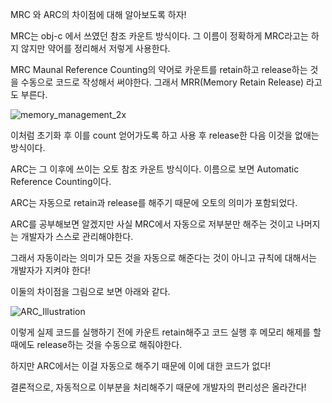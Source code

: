 MRC 와 ARC의 차이점에 대해 알아보도록 하자!

MRC는 obj-c 에서 쓰였던 참조 카운트 방식이다.  그 이름이 정확하게 MRC라고는 하지 않지만 약어를 정리해서 저렇게 사용한다.

MRC Maunal Reference Counting의 약어로 카운트를 retain하고 release하는 것을 수동으로 코드로 작성해서 써야한다. 그래서 MRR(Memory Retain Release) 라고도 부른다.

![memory_management_2x](https://user-images.githubusercontent.com/52434820/161417746-f8d8f631-15a8-4cc4-a1f9-10f19a89f8b7.png)


이처럼 초기화 후 이를 count 얻어가도록 하고 사용 후 release한 다음 이것을 없애는 방식이다.

ARC는 그 이후에 쓰이는 오토 참조 카운트 방식이다. 이름으로 보면 Automatic Reference Counting이다.

ARC는 자동으로 retain과 release를 해주기 때문에 오토의 의미가 포함되었다.

ARC를 공부해보면 알겠지만 사실 MRC에서 자동으로 저부분만 해주는 것이고 나머지는 개발자가 스스로 관리해야한다.

그래서 자동이라는 의미가 모든 것을 자동으로 해준다는 것이 아니고 규칙에 대해서는 개발자가 지켜야 한다!

이둘의 차이점을 그림으로 보면 아래와 같다.

![ARC_Illustration](https://user-images.githubusercontent.com/52434820/161417731-07492055-9710-4650-9edd-2f94afcf7c68.jpg)

이렇게 실제 코드를 실행하기 전에 카운트 retain해주고 코드 실행 후 메모리 해제를 할 때에도 release하는 것을 수동으로 해줘야한다.

하지만 ARC에서는 이걸 자동으로 해주기 때문에 이에 대한 코드가 없다!

결론적으로, 자동적으로 이부분을 처리해주기 때문에 개발자의 편리성은 올라간다!